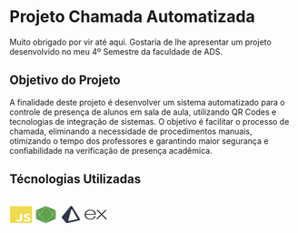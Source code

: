 # Projeto Chamada Automatizada
Muito obrigado por vir até aqui. Gostaria de lhe apresentar um projeto desenvolvido no meu 4º Semestre da faculdade de ADS.

## Objetivo do Projeto
A finalidade deste projeto é desenvolver um sistema automatizado para o controle de presença de alunos em sala de aula, utilizando QR Codes e tecnologias de integração de sistemas. O objetivo é facilitar o processo de chamada, eliminando a necessidade de procedimentos manuais, otimizando o tempo dos professores e garantindo maior segurança e confiabilidade na verificação de presença acadêmica.

## Técnologias Utilizadas
<div style="display: inline_block"><br>
  <img align="center" alt="Js" height="30" width="40" src="https://raw.githubusercontent.com/devicons/devicon/master/icons/javascript/javascript-plain.svg">
  <img align="center" alt="Node" height="30" width="40" src="https://raw.githubusercontent.com/devicons/devicon/master/icons/nodejs/nodejs-plain.svg">
  <img align="center" alt="Prisma" height="30" width="40" src="https://github.com/devicons/devicon/blob/master/icons/prisma/prisma-original.svg">
  <img align="center" alt="Express" height="30" width="40" src="https://github.com/devicons/devicon/blob/master/icons/express/express-original.svg">
</div>
